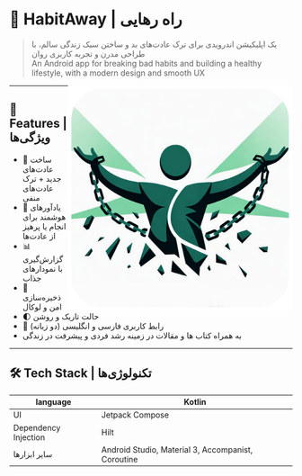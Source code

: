 # 🧠 HabitAway | راه رهایی

> یک اپلیکیشن اندرویدی برای ترک عادت‌های بد و ساختن سبک زندگی سالم، با طراحی مدرن و تجربه کاربری روان  
> An Android app for breaking bad habits and building a healthy lifestyle, with a modern design and smooth UX

<img align = "right" alt ="Benyamin" width="400" src="https://github.com/Benyamin0711/HabitAway/blob/main/app/src/main/res/drawable/habit_logo.png">

---

## 🧩 Features | ویژگی‌ها

- 🌟 ساخت عادت‌های جدید + ترک عادت‌های منفی
- 🔔 یادآورهای هوشمند برای انجام یا پرهیز از عادت‌ها
- 📊 گزارش‌گیری با نمودارهای جذاب
- 🔐 ذخیره‌سازی امن و لوکال
- 🌓 حالت تاریک و روشن
- 💬 رابط کاربری فارسی و انگلیسی (دو زبانه)
- به همراه کتاب ها و مقالات در زمینه رشد فردی و پیشرفت در زندگی

---

## 🛠 Tech Stack | تکنولوژی‌ها

| language | Kotlin |
|--------|--------|
| UI | Jetpack Compose |
| Dependency Injection | Hilt |
| سایر ابزارها | Android Studio, Material 3, Accompanist, Coroutine |
